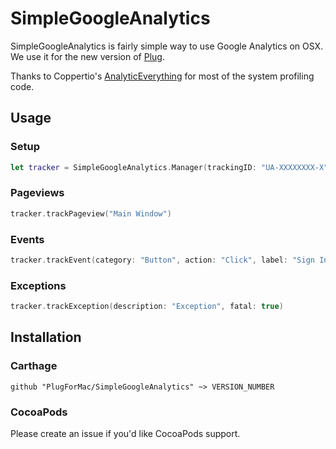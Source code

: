 # SimpleGoogleAnalytics

SimpleGoogleAnalytics is fairly simple way to use Google Analytics on OSX. We use it for the new version of [Plug](http://www.plugformac.com).

Thanks to Coppertio's [AnalyticEverything](https://github.com/Coppertino/AnalyticEverything) for most of the system profiling code.

## Usage


### Setup

```swift
let tracker = SimpleGoogleAnalytics.Manager(trackingID: "UA-XXXXXXXX-X", appBundle: NSBundle.main, userID: nil)
```

### Pageviews

```swift
tracker.trackPageview("Main Window")
```

### Events

```swift
tracker.trackEvent(category: "Button", action: "Click", label: "Sign In", value: nil)
```

### Exceptions

```swift
tracker.trackException(description: "Exception", fatal: true)
```

## Installation

### Carthage

```ogdl
github "PlugForMac/SimpleGoogleAnalytics" ~> VERSION_NUMBER
```

### CocoaPods

Please create an issue if you'd like CocoaPods support.
